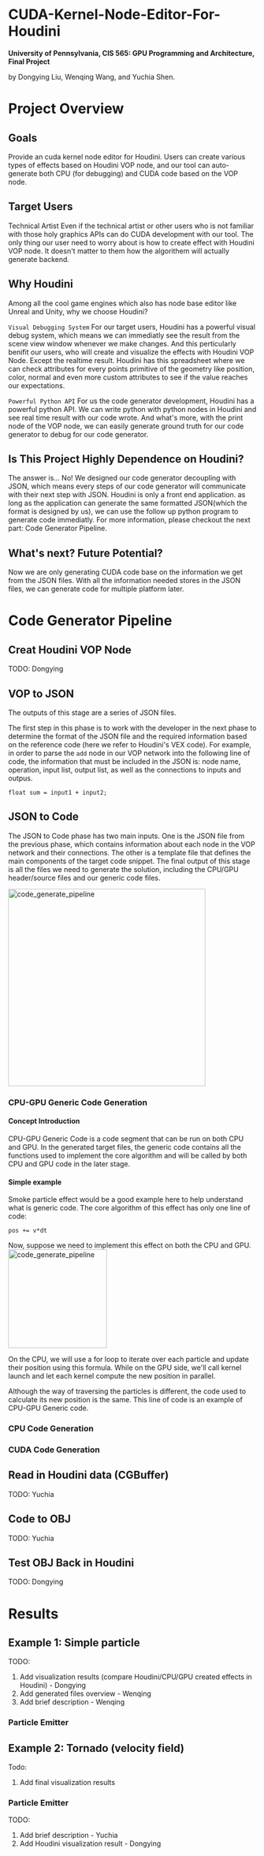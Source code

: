 # CUDA-Kernel-Node-Editor-For-Houdini

**University of Pennsylvania, CIS 565: GPU Programming and Architecture, Final Project**

by Dongying Liu, Wenqing Wang, and Yuchia Shen.

# Project Overview
## **Goals**
Provide an cuda kernel node editor for Houdini. 
Users can create various types of effects based on Houdini VOP node, and our tool can auto-generate both CPU (for debugging) and CUDA code based on the VOP node.

## **Target Users** 
Technical Artist
Even if the technical artist or other users who is not familiar with those holy graphics APIs can do CUDA development with our tool.
The only thing our user need to worry about is how to create effect with Houdini VOP node. It doesn't matter to them how the algorithem will actually generate backend.

## **Why Houdini**
Among all the cool game engines which also has node base editor like Unreal and Unity, why we choose Houdini?

```Visual Debugging System``` 
For our target users, Houdini has a powerful visual debug system, which means we can immediatly see the result from the scene view window whenever we make changes. And this perticularly benifit our users, who will create and visualize the effects with Houdini VOP Node.
Except the realtime result. Houdini has this spreadsheet where we can check attributes for every points primitive of the geometry like position, color, normal and even more custom attributes to see if the value reaches our expectations.

```Powerful Python API``` 
For us the code generator development, Houdini has a powerful python API. We can write python with python nodes in Houdini and see real time result with our code wrote. And what's more, with the print node of the VOP node, we can easily generate ground truth for our code generator to debug for our code generator.

## **Is This Project Highly Dependence on Houdini?**
The answer is... No!
We designed our code generator decoupling with JSON, which means every steps of our code generator will communicate with their next step with JSON.
Houdini is only a front end application. as long as the application can generate the same formatted JSON(which the format is designed by us), we can use the follow up python program to generate code immediatly. For more information, please checkout the next part: Code Generator Pipeline.

## **What's next? Future Potential?**
Now we are only generating CUDA code base on the information we get from the JSON files. With all the information needed stores in the JSON files, we can generate code for multiple platform later.

# Code Generator Pipeline
## Creat Houdini VOP Node
TODO: Dongying
## VOP to JSON
The outputs of this stage are a series of JSON files.

The first step in this phase is to work with the developer in the next phase to determine the format of the JSON file and the required information based on the reference code (here we refer to Houdini's VEX code). For example, in order to parse the `add` node in our VOP network into the following line of code, the information that must be included in the JSON is: node name, operation, input list, output list, as well as the connections to inputs and outpus.
```
float sum = input1 + input2;
```
## JSON to Code

The JSON to Code phase has two main inputs. One is the JSON file from the previous phase, which contains information about each node in the VOP network and their connections. The other is a template file that defines the main components of the target code snippet. The final output of this stage is all the files we need to generate the solution, including the CPU/GPU header/source files and our generic code files.

<img height = "400" alt="code_generate_pipeline" src="img/code_generate_pipeline.png">

### CPU-GPU Generic Code Generation
#### Concept Introduction
CPU-GPU Generic Code is a code segment that can be run on both CPU and GPU. In the generated target files, the generic code contains all the functions used to implement the core algorithm and will be called by both CPU and GPU code in the later stage.
#### Simple example
Smoke particle effect would be a good example here to help understand what is generic code. The core algorithm of this effect has only one line of code:
```
pos += v*dt
```
Now, suppose we need to implement this effect on both the CPU and GPU.
<img height = "200" alt="code_generate_pipeline" src="img/generic_code_example.png">

On the CPU, we will use a for loop to iterate over each particle and update their position using this formula. While on the GPU side, we'll call kernel launch and let each kernel compute the new position in parallel.

Although the way of traversing the particles is different, the code used to calculate its new position is the same. This line of code is an example of CPU-GPU Generic code.




### CPU Code Generation

### CUDA Code Generation


## Read in Houdini data (CGBuffer)
TODO: Yuchia
## Code to OBJ
TODO: Yuchia
## Test OBJ Back in Houdini
TODO: Dongying

# Results
## Example 1: Simple particle
TODO: 
1) Add visualization results (compare Houdini/CPU/GPU created effects in Houdini) - Dongying
2) Add generated files overview - Wenqing
3) Add brief description - Wenqing

### Particle Emitter
## Example 2: Tornado (velocity field)
Todo: 
1) Add final visualization results 
### Particle Emitter
TODO: 
1) Add brief description - Yuchia
2) Add Houdini visualization result - Dongying


